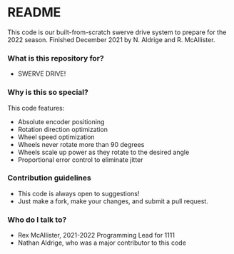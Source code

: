 # README #

This code is our built-from-scratch swerve drive system to prepare for the 2022 season. Finished December 2021 by N. Aldrige and R. McAllister.

### What is this repository for? ###

* SWERVE DRIVE!

### Why is this so special? ###

This code features:
* Absolute encoder positioning
* Rotation direction optimization
* Wheel speed optimization
* Wheels never rotate more than 90 degrees
* Wheels scale up power as they rotate to the desired angle
* Proportional error control to eliminate jitter

### Contribution guidelines ###

* This code is always open to suggestions!
* Just make a fork, make your changes, and submit a pull request.

### Who do I talk to? ###

* Rex McAllister, 2021-2022 Programming Lead for 1111
* Nathan Aldrige, who was a major contributor to this code
